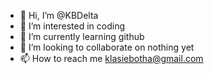 - 👋 Hi, I’m @KBDelta
- 👀 I’m interested in coding
- 🌱 I’m currently learning github
- 💞️ I’m looking to collaborate on nothing yet
- 📫 How to reach me klasiebotha@gmail.com

<!---
KBDelta/KBDelta is a ✨ special ✨ repository because its `README.md` (this file) appears on your GitHub profile.
You can click the Preview link to take a look at your changes.
--->
